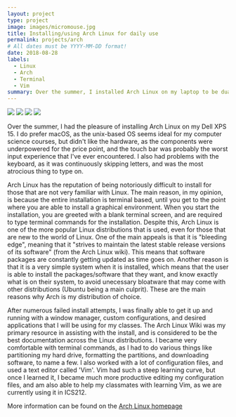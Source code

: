 ```yaml
---
layout: project
type: project
image: images/micromouse.jpg
title: Installing/using Arch Linux for daily use
permalink: projects/arch
# All dates must be YYYY-MM-DD format!
date: 2018-08-28
labels:
  - Linux
  - Arch
  - Terminal
  - Vim
summary: Over the summer, I installed Arch Linux on my laptop to be dual booted along with windows.
---
```


<div class="ui small rounded images">
  <img class="ui image" src="../images/micromouse-robot.png">
  <img class="ui image" src="../images/micromouse-robot-2.jpg">
  <img class="ui image" src="../images/micromouse.jpg">
  <img class="ui image" src="../images/micromouse-circuit.png">
</div>

Over the summer, I had the pleasure of installing Arch Linux on my Dell XPS 15. I do prefer macOS, as the unix-based OS seems ideal for my computer science courses, but didn't like the hardware, as the components were underpowered for the price point, and the touch bar was probably the worst input experience that I've ever encountered. I also had problems with the keyboard, as it was continuously skipping letters, and was the most atrocious thing to type on. 

Arch Linux has the reputation of being notoriously difficult to install for those that are not very familiar with Linux. The main reason, in my opinion, is because the entire installation is terminal based, until you get to the point where you are able to install a graphical environment. When you start the installation, you are greeted with a blank terminal screen, and are required to type terminal commands for the installation. Despite this, Arch Linux is one of the more popular Linux distributions that is used, even for those that are new to the world of Linux. One of the main appeals is that it is "bleeding edge", meaning that it "strives to maintain the latest stable release versions of its software" (from the Arch Linux wiki). This means that software packages are constantly getting updated as time goes on. Another reason is that it is a very simple system when it is installed, which means that the user is able to install the packages/software that they want, and know exactly what is on their system, to avoid unecessary bloatware that may come with other distributions (Ubuntu being a main culprit). These are the main reasons why Arch is my distribution of choice. 

After numerous failed install attempts, I was finally able to get it up and running with a window manager, custom configurations, and desired applications that I will be using for my classes. The Arch Linux Wiki was my primary resource in assisting with the install, and is considered to be the best documentation across the Linux distributions. I became very comfortable with terminal commands, as I had to do various things like partitioning my hard drive, formatting the partitions, and downloading software, to name a few. I also worked with a lot of configuration files, and used a text editor called 'Vim'. Vim had such a steep learning curve, but once I learned it, I became much more productive editing my configuration files, and am also able to help my classmates with learning Vim, as we are currently using it in ICS212. 

More information can be found on the [Arch Linux homepage](https://www.archlinux.org/)


